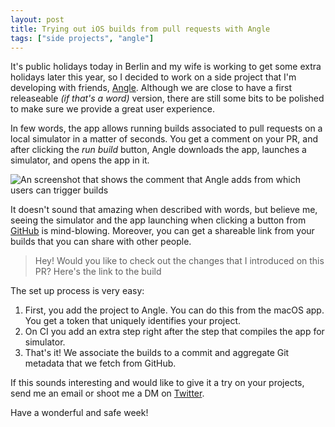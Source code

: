 ```yaml
---
layout: post
title: Trying out iOS builds from pull requests with Angle
tags: ["side projects", "angle"]
---
```


It's public holidays today in Berlin and my wife is working to get some extra holidays later this year,
so I decided to work on a side project that I'm developing with friends, [Angle](https://github.com/angledotdev).
Although we are close to have a first releaseable _(if that's a word)_ version,
there are still some bits to be polished to make sure we provide a great user experience.

In few words, the app allows running builds associated to pull requests on a local simulator in a matter of seconds.
You get a comment on your PR, and after clicking the _run build_ button,
Angle downloads the app,
launches a simulator,
and opens the app in it.

![An screenshot that shows the comment that Angle adds from which users can trigger builds](/assets/images/angle-pr.png)

It doesn't sound that amazing when described with words,
but believe me,
seeing the simulator and the app launching when clicking a button from [GitHub](https://github.com) is mind-blowing.
Moreover,
you can get a shareable link from your builds that you can share with other people.

> Hey! Would you like to check out the changes that I introduced on this PR? Here's the link to the build

The set up process is very easy:

1. First, you add the project to Angle. You can do this from the macOS app. You get a token that uniquely identifies your project.
2. On CI you add an extra step right after the step that compiles the app for simulator.
3. That's it! We associate the builds to a commit and aggregate Git metadata that we fetch from GitHub.

If this sounds interesting and would like to give it a try on your projects, send me an email or shoot me a DM on [Twitter](https://github.com/angledotdev).

Have a wonderful and safe week!
